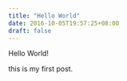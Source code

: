 ```yaml
---
title: "Hello World"
date: 2016-10-05T19:57:25+08:00
draft: false
---
```


Hello World!

this is my first post.
